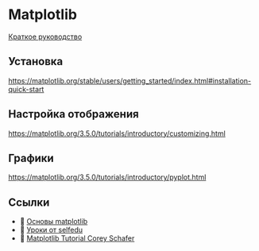 # Matplotlib
[Краткое руководство](https://pyprog.pro/mpl/mpl_short_guide.html)

## Установка
https://matplotlib.org/stable/users/getting_started/index.html#installation-quick-start

## Настройка отображения
https://matplotlib.org/3.5.0/tutorials/introductory/customizing.html

## Графики
https://matplotlib.org/3.5.0/tutorials/introductory/pyplot.html


## Ссылки
- 🎥 [Основы matplotlib](https://youtu.be/RAXDcUrFD2o)
- 🎥 [Уроки от selfedu](https://www.youtube.com/watch?v=clDQPyQJ-hc&list=PLA0M1Bcd0w8xQx-X5a6eSEOYULNSnHN_p)
- 🎥 [Matplotlib Tutorial Corey Schafer](https://www.youtube.com/watch?v=UO98lJQ3QGI&list=PL-osiE80TeTvipOqomVEeZ1HRrcEvtZB_)


